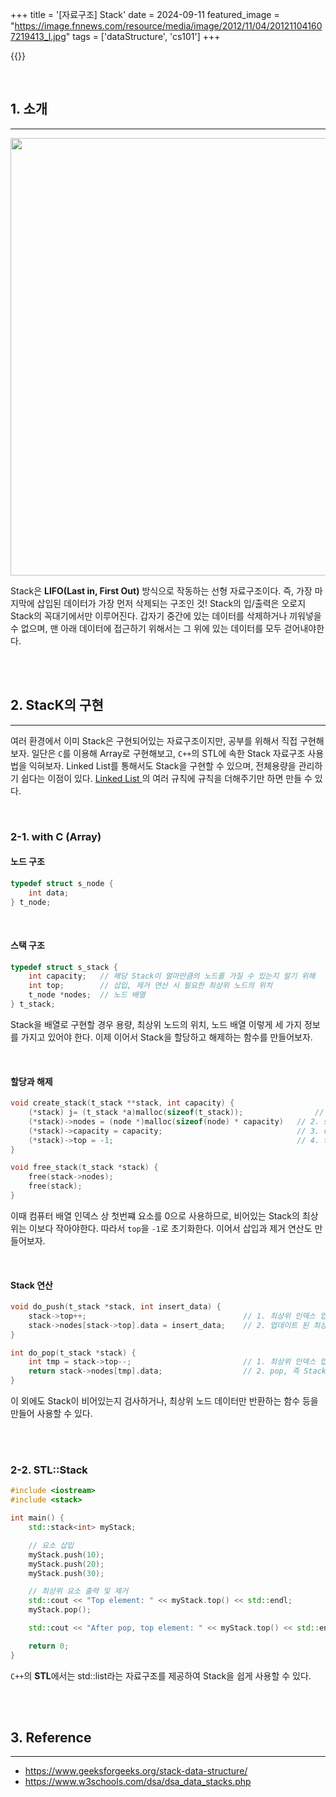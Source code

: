 +++
title = '[자료구조] Stack'
date = 2024-09-11
featured_image = "https://image.fnnews.com/resource/media/image/2012/11/04/201211041607219413_l.jpg"
tags = ['dataStructure', 'cs101']
+++

{{<series title="📚 /dataStructure" series="dataStructure">}}  

<br>

## 1. 소개
____
<img src="https://media.geeksforgeeks.org/wp-content/uploads/20240606180735/Stack-representation-in-Data-Structures-(1).webp" width="700">

Stack은 **LIFO(Last in, First Out)** 방식으로 작동하는 선형 자료구조이다. 즉, 가장 마지막에 삽입된 데이터가 가장 먼저 삭제되는 구조인 것! Stack의 입/출력은 오로지 Stack의 꼭대기에서만 이루어진다. 갑자기 중간에 있는 데이터를 삭제하거나 끼워넣을 수 없으며, 맨 아래 데이터에 접근하기 위해서는 그 위에 있는 데이터를 모두 걷어내야한다.

<br>
<br>

## 2. StacK의 구현
____
여러 환경에서 이미 Stack은 구현되어있는 자료구조이지만, 공부를 위해서 직접 구현해보자. 일단은 `C`를 이용해 Array로 구현해보고, `C++`의 STL에 속한 Stack 자료구조 사용법을 익혀보자. Linked List를 통해서도 Stack을 구현할 수 있으며, 전체용량을 관리하기 쉽다는 이점이 있다. <a href="https://elecbrandy.github.io/tags/dataStructure/list"> Linked List </a> 의 여러 규칙에 규칙을 더해주기만 하면 만들 수 있다.

<br>

### 2-1. with C (Array)

#### 노드 구조

``` C
typedef struct s_node {
	int data;
} t_node;
```

<br>

#### 스택 구조
``` C
typedef struct s_stack {
	int capacity;   // 해당 Stack이 얼마만큼의 노드를 가질 수 있는지 알기 위해
	int top;		// 삽입, 제거 연산 시 필요한 최상위 노드의 위치
	t_node *nodes;	// 노드 배열
} t_stack;
```

Stack을 배열로 구현할 경우 용량, 최상위 노드의 위치, 노드 배열 이렇게 세 가지 정보를 가지고 있어야 한다. 이제 이어서 Stack을 할당하고 해제하는 함수를 만들어보자.

<br>

#### 할당과 해제
``` C
void create_stack(t_stack **stack, int capacity) {
	(*stack) j= (t_stack *a)malloc(sizeof(t_stack));				// 1. Stack을 할당하고
	(*stack)->nodes = (node *)malloc(sizeof(node) * capacity) 	// 2. size 만큼의 노드를 추가
	(*stack)->capacity = capacity;								// 3. capacity 초기화
	(*stack)->top = -1;											// 4. top 초기화
}

void free_stack(t_stack *stack) {
	free(stack->nodes);
	free(stack);
}
```

이때 컴퓨터 배열 인덱스 상 첫번쨰 요소를 0으로 사용하므로, 비어있는 Stack의 최상위는 이보다 작아야한다. 따라서 `top`을 `-1`로 초기화한다. 이어서 삽입과 제거 연산도 만들어보자.

<br>

#### Stack 연산
``` C
void do_push(t_stack *stack, int insert_data) {
	stack->top++;									// 1. 최상위 인덱스 업데이트 (증가)
	stack->nodes[stack->top].data = insert_data;	// 2. 업데이트 된 최상위 인덱스의 노드에 data 입력
}

int do_pop(t_stack *stack) {
	int tmp = stack->top--; 						// 1. 최상위 인덱스 업데이트 (감소)
	return stack->nodes[tmp].data; 					// 2. pop, 즉 Stack에서 제거한 노드의 data를 호출자에게 반환해주자.
}
```

이 외에도 Stack이 비어있는지 검사하거나, 최상위 노드 데이터만 반환하는 함수 등을 만들어 사용할 수 있다.

<br>
<br>

### 2-2. STL::Stack

``` C++
#include <iostream>
#include <stack>

int main() {
    std::stack<int> myStack;

    // 요소 삽입
    myStack.push(10);
    myStack.push(20);
    myStack.push(30);

    // 최상위 요소 출력 및 제거
    std::cout << "Top element: " << myStack.top() << std::endl;
    myStack.pop();

    std::cout << "After pop, top element: " << myStack.top() << std::endl;

    return 0;
}

``` 

`C++`의 **STL**에서는 std::list라는 자료구조를 제공하여 Stack을 쉽게 사용할 수 있다.  

<br>
<br>

## 3. Reference
____
- https://www.geeksforgeeks.org/stack-data-structure/
- https://www.w3schools.com/dsa/dsa_data_stacks.php

<br>
<br>
